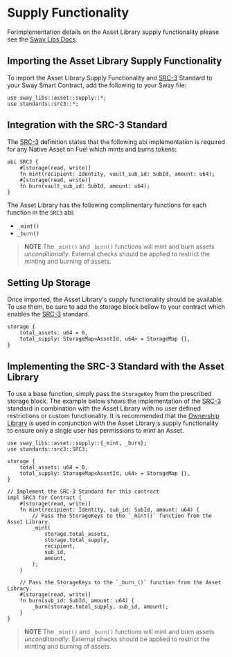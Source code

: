 # Supply Functionality

Forimplementation details on the Asset Library supply functionality please see the [Sway Libs Docs](https://fuellabs.github.io/sway-libs/master/sway_libs/asset/supply/index.html).

## Importing the Asset Library Supply Functionality

To import the Asset Library Supply Functionality and [SRC-3](https://github.com/FuelLabs/sway-standards/blob/master/SRCs/src-3.md) Standard to your Sway Smart Contract, add the following to your Sway file:

```sway
use sway_libs::asset::supply::*;
use standards::src3::*;
```

## Integration with the SRC-3 Standard

The [SRC-3](https://github.com/FuelLabs/sway-standards/blob/master/SRCs/src-3.md) definition states that the following abi implementation is required for any Native Asset on Fuel which mints and burns tokens:

```sway
abi SRC3 {
    #[storage(read, write)]
    fn mint(recipient: Identity, vault_sub_id: SubId, amount: u64);
    #[storage(read, write)]
    fn burn(vault_sub_id: SubId, amount: u64);
}
```

The Asset Library has the following complimentary functions for each function in the `SRC3` abi:

- `_mint()`
- `_burn()`

> **NOTE** The `_mint()` and `_burn()` functions will mint and burn assets *unconditionally*. External checks should be applied to restrict the minting and burning of assets.

## Setting Up Storage

Once imported, the Asset Library's supply functionality should be available. To use them, be sure to add the storage block bellow to your contract which enables the [SRC-3](https://github.com/FuelLabs/sway-standards/blob/master/SRCs/src-3.md) standard.

```sway
storage {
    total_assets: u64 = 0,
    total_supply: StorageMap<AssetId, u64> = StorageMap {},
}
```

## Implementing the SRC-3 Standard with the Asset Library

To use a base function, simply pass the `StorageKey` from the prescribed storage block. The example below shows the implementation of the [SRC-3](https://github.com/FuelLabs/sway-standards/blob/master/SRCs/src-3.md) standard in combination with the Asset Library with no user defined restrictions or custom functionality. It is recommended that the [Ownership Library](../../access_security/ownership/) is used in conjunction with the Asset Library;s supply functionality to ensure only a single user has permissions to mint an Asset.


```sway
use sway_libs::asset::supply::{_mint, _burn};
use standards::src3::SRC3;

storage {
    total_assets: u64 = 0,
    total_supply: StorageMap<AssetId, u64> = StorageMap {},
}

// Implement the SRC-3 Standard for this contract
impl SRC3 for Contract {
    #[storage(read, write)]
    fn mint(recipient: Identity, sub_id: SubId, amount: u64) {
        // Pass the StorageKeys to the `_mint()` function from the Asset Library.
        _mint(
            storage.total_assets,
            storage.total_supply,
            recipient,
            sub_id,
            amount,
        );
    }

    // Pass the StorageKeys to the `_burn_()` function from the Asset Library.
    #[storage(read, write)]
    fn burn(sub_id: SubId, amount: u64) {
        _burn(storage.total_supply, sub_id, amount);
    }
}
```

> **NOTE** The `_mint()` and `_burn()` functions will mint and burn assets *unconditionally*. External checks should be applied to restrict the minting and burning of assets.
